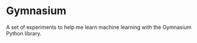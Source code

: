 # Gymnasium
A set of experiments to help me learn machine learning with the Gymnasium Python library.
